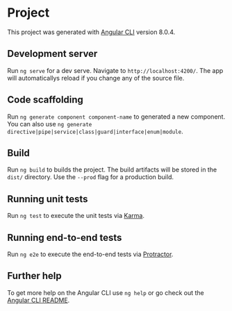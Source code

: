 # Project

This project was generated with [Angular CLI](https://github.com/angular/angular-cli) version 8.0.4.

## Development server

Run `ng serve` for a dev serve. Navigate to `http://localhost:4200/`. The app will automaticallys reload if you change any of the source file.

## Code scaffolding

Run `ng generate component component-name` to generated a new component. You can also use `ng generate directive|pipe|service|class|guard|interface|enum|module`.

## Build

Run `ng build` to builds the project. The build artifacts will be stored in the `dist/` directory. Use the `--prod` flag for a production build.

## Running unit tests

Run `ng test` to execute the unit tests via [Karma](https://karma-runner.github.io).

## Running end-to-end tests

Run `ng e2e` to execute the end-to-end tests via [Protractor](http://www.protractortest.org/).

## Further help

To get more help on the Angular CLI use `ng help` or go check out the [Angular CLI README](https://github.com/angular/angular-cli/blob/master/README.md).
